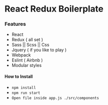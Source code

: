 # React Redux Boilerplate

### Features

* React
* Redux ( all set )
* Sass || Scss || Css
* Jquery ( if you like to play )
* Webpack
* Eslint ( Airbnb )
* Modular styles

#### How to Install

* `npm install`
* `npm run start`
* `Open file inside app.js ./src/components`
